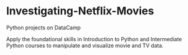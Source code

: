 # Investigating-Netflix-Movies

Python projects on DataCamp

Apply the foundational skills in Introduction to Python and Intermediate Python courses to manipulate and visualize movie and TV data.
